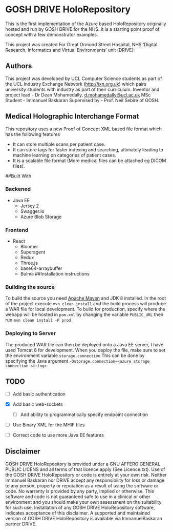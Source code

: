 # **GOSH DRIVE HoloRepository**
This is the first implementation of the Azure based HoloRepository originally hosted and run by GOSH DRIVE for the NHS. It is a starting point proof of concept with a few demonstrator examples. 

This project was created For Great Ormond Street Hospital, NHS ‘Digital Research, Informatics and Virtual Environments’ unit (DRIVE):

## Authors 
This project was developed by UCL Computer Science students as part of the UCL Industry Exchange Network (http://ixn.org.uk) which pairs university students with industry as part of their curriculum.
Inventor and project lead - Dr Dean Mohamedally, d.mohamedally@ucl.ac.uk
MSc Student - Immanuel Baskaran
Supervised by - Prof. Neil Sebire of GOSH.

## Medical Holographic Interchange Format
This repository uses a new Proof of Concept XML based file format which has the following features
- It can store multiple scans per patient case.
- It can store tags for faster indexing and searching, ultimately leading to machine learning on categories of patient cases.
- It is a scalable file format (More medical files can be attached eg DICOM files).


##Built With
### Backened
- Java EE
    - Jersey 2
    - Swagger.io
    - Azure Blob Storage
### Frontend
- React
    - Bloomer
    - Superagent
    - Redux
    - Three.js
    - base64-arraybuffer
    - Bulma
##Installation instructions

### Building the source

To build the source you need [Apache Maven](https://maven.apache.org/) and JDK 8 installed. In the root of the project execute `mvn clean install` and the build process will produce a WAR file for local development.
To build for production, specify where the webapp will be hosted in `pom.xml` by changing the variable `PUBLIC_URL` then run `mvn clean install -P prod`

### Deploying to Server

The produced WAR file can then be deployed onto a Java EE server, I have used Tomcat 8 for development.
When you deploy the file, make sure to set the environment variable `storage.connection`
This can be done by specifying the Java argument `-Dstorage.connection=<azure storage connection string>`
## TODO
- [ ] Add basic authentication
- [x] Add basic web-sockets 
    - [ ] Add ability to programmatically specify endpoint connection
- [ ] Use Binary XML for the MHIF files
- [ ] Correct code to use more Java EE features



## Disclaimer
GOSH DRIVE HoloRepository is provided under a  GNU AFFERO GENERAL PUBLIC LICENS and all terms of that licence apply (See Licence.txt). Use of the GOSH DRIVE HoloRepository or code is entirely at your own risk. Neither Immanuel Baskaran nor DRIVE accept any responsibility for loss or damage to any person, property or reputation as a result of using the software or code. No warranty is provided by any party, implied or otherwise. This software and code is not guaranteed safe to use in a clinical or other environment and you should make your own assessment on the suitability for such use. Installation of any GOSH DRIVE HoloRepository software, indicates acceptance of this disclaimer. A supported and maintained version of GOSH DRIVE HoloRepository is available via ImmanuelBaskaran partner DRIVE.
